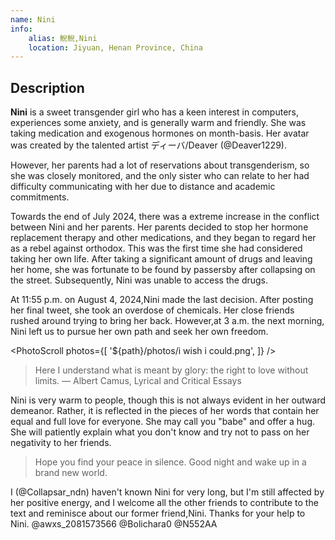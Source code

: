 ```yaml
---
name: Nini
info:
    alias: 鲵鲵,Nini
    location: Jiyuan, Henan Province, China
---
```


## Description

**Nini** is a sweet transgender girl who has a keen interest in computers, experiences some anxiety, and is generally warm and friendly. She was taking medication and exogenous hormones on month-basis. Her avatar was created by the talented artist ディーバ/Deaver (@Deaver1229).

However, her parents had a lot of reservations about transgenderism, so she was closely monitored, and the only sister who can relate to her had difficulty communicating with her due to distance and academic commitments.

Towards the end of July 2024, there was a extreme increase in the conflict between Nini and her parents. Her parents decided to stop her hormone replacement therapy and other medications, and they began to regard her as a rebel against orthodox. This was the first time she had considered taking her own life. After taking a significant amount of drugs and leaving her home, she was fortunate to be found by passersby after collapsing on the street. Subsequently, Nini was unable to access the drugs.

At 11:55 p.m. on August 4, 2024,Nini made the last decision. After posting her final tweet, she took an overdose of chemicals. Her close friends rushed around trying to bring her back. However,at 3 a.m. the next morning, Nini left us to pursue her own path and seek her own freedom.

<PhotoScroll photos={[ '${path}/photos/i wish i could.png', ]} />

> Here I understand what is meant by glory: 
> the right to love without limits.
> ― Albert Camus, Lyrical and Critical Essays

Nini is very warm to people, though this is not always evident in her outward demeanor. Rather, it is reflected in the pieces of her words that contain her equal and full love for everyone. She may call you "babe" and offer a hug. She will patiently explain what you don't know and try not to pass on her negativity to her friends.

> Hope you find your peace in silence.
> Good night and wake up in a brand new world.

I (@Collapsar_ndn) haven't known Nini for very long, but I'm still affected by her positive energy, and I welcome all the other friends to contribute to the text and reminisce about our former friend,Nini.
Thanks for your help to Nini. @awxs_2081573566 @Bolichara0 @N552AA